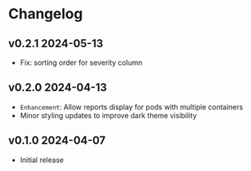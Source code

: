 # Changelog

## v0.2.1 2024-05-13

- Fix: sorting order for severity column

## v0.2.0 2024-04-13

- `Enhancement`: Allow reports display for pods with multiple containers
- Minor styling updates to improve dark theme visibility

## v0.1.0 2024-04-07

- Initial release
